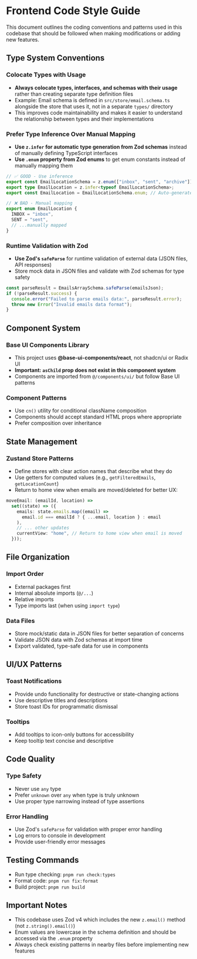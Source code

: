 # Frontend Code Style Guide

This document outlines the coding conventions and patterns used in this codebase that should be followed when making modifications or adding new features.

## Type System Conventions

### Colocate Types with Usage

- **Always colocate types, interfaces, and schemas with their usage** rather than creating separate type definition files
- Example: Email schema is defined in `src/store/email.schema.ts` alongside the store that uses it, not in a separate `types/` directory
- This improves code maintainability and makes it easier to understand the relationship between types and their implementations

### Prefer Type Inference Over Manual Mapping

- **Use `z.infer` for automatic type generation from Zod schemas** instead of manually defining TypeScript interfaces
- **Use `.enum` property from Zod enums** to get enum constants instead of manually mapping them

```typescript
// ✅ GOOD - Use inference
export const EmailLocationSchema = z.enum(["inbox", "sent", "archive"]);
export type EmailLocation = z.infer<typeof EmailLocationSchema>;
export const EmailLocation = EmailLocationSchema.enum; // Auto-generated constants

// ❌ BAD - Manual mapping
export enum EmailLocation {
  INBOX = "inbox",
  SENT = "sent",
  // ...manually mapped
}
```

### Runtime Validation with Zod

- **Use Zod's `safeParse`** for runtime validation of external data (JSON files, API responses)
- Store mock data in JSON files and validate with Zod schemas for type safety

```typescript
const parseResult = EmailsArraySchema.safeParse(emailsJson);
if (!parseResult.success) {
  console.error("Failed to parse emails data:", parseResult.error);
  throw new Error("Invalid emails data format");
}
```

## Component System

### Base UI Components Library

- This project uses **@base-ui-components/react**, not shadcn/ui or Radix UI
- **Important: `asChild` prop does not exist in this component system**
- Components are imported from `@/components/ui/` but follow Base UI patterns

### Component Patterns

- Use `cn()` utility for conditional className composition
- Components should accept standard HTML props where appropriate
- Prefer composition over inheritance

## State Management

### Zustand Store Patterns

- Define stores with clear action names that describe what they do
- Use getters for computed values (e.g., `getFilteredEmails`, `getLocationCount`)
- Return to home view when emails are moved/deleted for better UX:

```typescript
moveEmail: (emailId, location) =>
  set((state) => ({
    emails: state.emails.map((email) =>
      email.id === emailId ? { ...email, location } : email
    ),
    // ... other updates
    currentView: "home", // Return to home view when email is moved
  }));
```

## File Organization

### Import Order

- External packages first
- Internal absolute imports (`@/...`)
- Relative imports
- Type imports last (when using `import type`)

### Data Files

- Store mock/static data in JSON files for better separation of concerns
- Validate JSON data with Zod schemas at import time
- Export validated, type-safe data for use in components

## UI/UX Patterns

### Toast Notifications

- Provide undo functionality for destructive or state-changing actions
- Use descriptive titles and descriptions
- Store toast IDs for programmatic dismissal

### Tooltips

- Add tooltips to icon-only buttons for accessibility
- Keep tooltip text concise and descriptive

## Code Quality

### Type Safety

- Never use `any` type
- Prefer `unknown` over `any` when type is truly unknown
- Use proper type narrowing instead of type assertions

### Error Handling

- Use Zod's `safeParse` for validation with proper error handling
- Log errors to console in development
- Provide user-friendly error messages

## Testing Commands

- Run type checking: `pnpm run check:types`
- Format code: `pnpm run fix:format`
- Build project: `pnpm run build`

## Important Notes

- This codebase uses Zod v4 which includes the new `z.email()` method (not `z.string().email()`)
- Enum values are lowercase in the schema definition and should be accessed via the `.enum` property
- Always check existing patterns in nearby files before implementing new features
